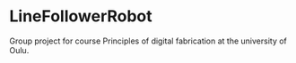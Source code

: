 # LineFollowerRobot
Group project for course Principles of digital fabrication at the university of Oulu. 
